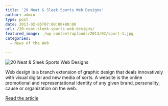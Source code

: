```yaml
---
title: '20 Neat & Sleek Sports Web Designs'
author: admin
type: post
date: 2013-02-05T07:00:00+00:00
url: /20-neat-sleek-sports-web-designs/
featured_image:  /wp-content/uploads/2013/02/sport-1.jpg
categories:
  - News of the Web

---
```

<img src="https://i2.wp.com/cdn.pelfusion.com/media/wp-content/uploads/2013/01/sport-1.jpg?w=700" alt="20 Neat & Sleek Sports Web Designs" data-recalc-dims="1" />

Web design is a branch extension of graphic design that deals innovatively with visual digital and new media of sorts. A website is the online promotional and representational identity of any given brand, personality, cause or organization on the web.

<a href="http://pelfusion.com/sports-web-designs/" title="20 Neat & Sleek Sports Web Designs" target="_blank">Read the article</a>